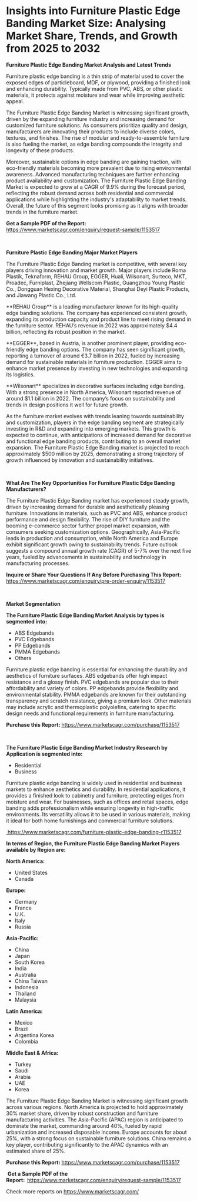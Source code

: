 <p><h1>Insights into Furniture Plastic Edge Banding Market Size: Analysing Market Share, Trends, and Growth from 2025 to 2032</h1></p><p><strong>Furniture Plastic Edge Banding Market Analysis and Latest Trends</strong></p>
<p><p>Furniture plastic edge banding is a thin strip of material used to cover the exposed edges of particleboard, MDF, or plywood, providing a finished look and enhancing durability. Typically made from PVC, ABS, or other plastic materials, it protects against moisture and wear while improving aesthetic appeal.</p><p>The Furniture Plastic Edge Banding Market is witnessing significant growth, driven by the expanding furniture industry and increasing demand for customized furniture solutions. As consumers prioritize quality and design, manufacturers are innovating their products to include diverse colors, textures, and finishes. The rise of modular and ready-to-assemble furniture is also fueling the market, as edge banding compounds the integrity and longevity of these products.</p><p>Moreover, sustainable options in edge banding are gaining traction, with eco-friendly materials becoming more prevalent due to rising environmental awareness. Advanced manufacturing techniques are further enhancing product availability and customization. The Furniture Plastic Edge Banding Market is expected to grow at a CAGR of 9.9% during the forecast period, reflecting the robust demand across both residential and commercial applications while highlighting the industry's adaptability to market trends. Overall, the future of this segment looks promising as it aligns with broader trends in the furniture market.</p></p>
<p><strong>Get a Sample PDF of the Report:&nbsp;</strong> <a href="https://www.marketscagr.com/enquiry/request-sample/1153517?utm_campaign=2008&utm_medium=2&utm_source=Github&utm_content=ia&utm_term=05022025&utm_id=furniture-plastic-edge-banding">https://www.marketscagr.com/enquiry/request-sample/1153517</a></p>
<p>&nbsp;</p>
<p><strong>Furniture Plastic Edge Banding Major Market Players</strong></p>
<p><p>The Furniture Plastic Edge Banding market is competitive, with several key players driving innovation and market growth. Major players include Roma Plastik, Teknaform, REHAU Group, EGGER, Huali, Wilsonart, Surteco, MKT, Proadec, Furniplast, Zhejiang Wellscom Plastic, Guangzhou Young Plastic Co., Dongguan Hexing Decorative Material, Shanghai Deyi Plastic Products, and Jiawang Plastic Co., Ltd.</p><p>**REHAU Group** is a leading manufacturer known for its high-quality edge banding solutions. The company has experienced consistent growth, expanding its production capacity and product line to meet rising demand in the furniture sector. REHAU’s revenue in 2022 was approximately $4.4 billion, reflecting its robust position in the market.</p><p>**EGGER**, based in Austria, is another prominent player, providing eco-friendly edge banding options. The company has seen significant growth, reporting a turnover of around €3.7 billion in 2022, fueled by increasing demand for sustainable materials in furniture production. EGGER aims to enhance market presence by investing in new technologies and expanding its logistics.</p><p>**Wilsonart** specializes in decorative surfaces including edge banding. With a strong presence in North America, Wilsonart reported revenue of around $1.1 billion in 2022. The company’s focus on sustainability and trends in design positions it well for future growth.</p><p>As the furniture market evolves with trends leaning towards sustainability and customization, players in the edge banding segment are strategically investing in R&D and expanding into emerging markets. This growth is expected to continue, with anticipations of increased demand for decorative and functional edge banding products, contributing to an overall market expansion. The Furniture Plastic Edge Banding market is projected to reach approximately $500 million by 2025, demonstrating a strong trajectory of growth influenced by innovation and sustainability initiatives.</p></p>
<p>&nbsp;</p>
<p><strong>What Are The Key Opportunities For Furniture Plastic Edge Banding Manufacturers?</strong></p>
<p><p>The Furniture Plastic Edge Banding market has experienced steady growth, driven by increasing demand for durable and aesthetically pleasing furniture. Innovations in materials, such as PVC and ABS, enhance product performance and design flexibility. The rise of DIY furniture and the booming e-commerce sector further propel market expansion, with consumers seeking customization options. Geographically, Asia-Pacific leads in production and consumption, while North America and Europe exhibit significant growth owing to sustainability trends. Future outlook suggests a compound annual growth rate (CAGR) of 5-7% over the next five years, fueled by advancements in sustainability and technology in manufacturing processes.</p></p>
<p><strong>Inquire or Share Your Questions If Any Before Purchasing This Report:</strong> <a href="https://www.marketscagr.com/enquiry/pre-order-enquiry/1153517?utm_campaign=2008&utm_medium=2&utm_source=Github&utm_content=ia&utm_term=05022025&utm_id=furniture-plastic-edge-banding">https://www.marketscagr.com/enquiry/pre-order-enquiry/1153517</a></p>
<p>&nbsp;</p>
<p><strong>Market Segmentation</strong></p>
<p><strong>The Furniture Plastic Edge Banding Market Analysis by types is segmented into:</strong></p>
<p><ul><li>ABS Edgebands</li><li>PVC Edgebands</li><li>PP Edgebands</li><li>PMMA Edgebands</li><li>Others</li></ul></p>
<p><p>Furniture plastic edge banding is essential for enhancing the durability and aesthetics of furniture surfaces. ABS edgebands offer high impact resistance and a glossy finish. PVC edgebands are popular due to their affordability and variety of colors. PP edgebands provide flexibility and environmental stability. PMMA edgebands are known for their outstanding transparency and scratch resistance, giving a premium look. Other materials may include acrylic and thermoplastic polyolefins, catering to specific design needs and functional requirements in furniture manufacturing.</p></p>
<p><strong>Purchase this Report:&nbsp;</strong><a href="https://www.marketscagr.com/purchase/1153517?utm_campaign=2008&utm_medium=2&utm_source=Github&utm_content=ia&utm_term=05022025&utm_id=furniture-plastic-edge-banding">https://www.marketscagr.com/purchase/1153517</a></p>
<p>&nbsp;</p>
<p><strong>The Furniture Plastic Edge Banding Market Industry Research by Application is segmented into:</strong></p>
<p><ul><li>Residential</li><li>Business</li></ul></p>
<p><p>Furniture plastic edge banding is widely used in residential and business markets to enhance aesthetics and durability. In residential applications, it provides a finished look to cabinetry and furniture, protecting edges from moisture and wear. For businesses, such as offices and retail spaces, edge banding adds professionalism while ensuring longevity in high-traffic environments. Its versatility allows it to be used in various materials, making it ideal for both home furnishings and commercial furniture solutions.</p></p>
<p><a href="https://www.marketscagr.com/furniture-plastic-edge-banding-r1153517?utm_campaign=2008&utm_medium=2&utm_source=Github&utm_content=ia&utm_term=05022025&utm_id=furniture-plastic-edge-banding">&nbsp;https://www.marketscagr.com/furniture-plastic-edge-banding-r1153517</a></p>
<p><strong>In terms of Region, the Furniture Plastic Edge Banding Market Players available by Region are:</strong></p>
<p>
    <p> <strong> North America: </strong>
        <ul>
            <li>United States</li>
            <li>Canada</li>
        </ul>
        </p> 
    <p> <strong> Europe: </strong>
        <ul>
            <li>Germany</li>
            <li>France</li>
            <li>U.K.</li>
            <li>Italy</li>
            <li>Russia</li>
        </ul>
        </p> 
    <p> <strong> Asia-Pacific: </strong>
        <ul>
            <li>China</li>
            <li>Japan</li>
            <li>South Korea</li>
            <li>India</li>
            <li>Australia</li>
            <li>China Taiwan</li>
            <li>Indonesia</li>
            <li>Thailand</li>
            <li>Malaysia</li>
        </ul>
        </p> 
    <p> <strong> Latin America: </strong>
        <ul>
            <li>Mexico</li>
            <li>Brazil</li>
            <li>Argentina Korea</li>
            <li>Colombia</li>
        </ul>
        </p> 
    <p> <strong> Middle East & Africa: </strong>
        <ul>
            <li>Turkey</li>
            <li>Saudi</li>
            <li>Arabia</li>
            <li>UAE</li>
            <li>Korea</li>
        </ul>
    </p>
    </p>
<p><p>The Furniture Plastic Edge Banding Market is witnessing significant growth across various regions. North America is projected to hold approximately 30% market share, driven by robust construction and furniture manufacturing activities. The Asia-Pacific (APAC) region is anticipated to dominate the market, commanding around 40%, fueled by rapid urbanization and increased disposable income. Europe accounts for about 25%, with a strong focus on sustainable furniture solutions. China remains a key player, contributing significantly to the APAC dynamics with an estimated share of 25%.</p></p>
<p><strong>Purchase this Report: </strong><a href="https://www.marketscagr.com/purchase/1153517?utm_campaign=2008&utm_medium=2&utm_source=Github&utm_content=ia&utm_term=05022025&utm_id=furniture-plastic-edge-banding">https://www.marketscagr.com/purchase/1153517</a></p>
<p>&nbsp;<strong>Get a Sample PDF of the Report:&nbsp;&nbsp;</strong><a href="https://www.marketscagr.com/enquiry/request-sample/1153517?utm_campaign=2008&utm_medium=2&utm_source=Github&utm_content=ia&utm_term=05022025&utm_id=furniture-plastic-edge-banding">https://www.marketscagr.com/enquiry/request-sample/1153517</a></p>
<p><strong></strong></p>
<p>Check more reports on <a href="https://www.marketscagr.com/?utm_campaign=2008&utm_medium=2&utm_source=Github&utm_content=ia&utm_term=05022025&utm_id=furniture-plastic-edge-banding">https://www.marketscagr.com/</a></p>